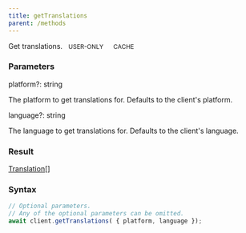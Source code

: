 ```yaml
---
title: getTranslations
parent: /methods
---
```


Get translations.<span class="select-none"> <span class="inline-flex w-fit items-center" style="font-size:12px;white-space:nowrap;word-break:keep-all;"><span class="w-fit bg-dbt select-none text-fgt" style="padding:2px 8px;border-radius:12px;">USER-ONLY</span></span> <span class="inline-flex w-fit items-center" style="font-size:12px;white-space:nowrap;word-break:keep-all;"><span class="w-fit bg-dbt select-none text-fgt" style="padding:2px 8px;border-radius:12px;">CACHE</span></span></span>

### Parameters 

<div class="flex flex-col gap-3"><div class="flex flex-col gap-3"><div><div class="flex gap-2"><div class="font-mono p" id="p_platform" data-anchor><span class="font-bold">platform</span><span class="opacity-50"><span title="Optional" class="cursor-help">?</span>:</span> <span>string</span></div></div><div class="pl-3"><div class="no-margin">

The platform to get translations for. Defaults to the client's platform.

</div></div></div><div><div class="flex gap-2"><div class="font-mono p" id="p_language" data-anchor><span class="font-bold">language</span><span class="opacity-50"><span title="Optional" class="cursor-help">?</span>:</span> <span>string</span></div></div><div class="pl-3"><div class="no-margin">

The language to get translations for. Defaults to the client's language.

</div></div></div></div></div>

### Result 

<div class="font-mono"><a href="/gh/types/translation"  >Translation</a><span class="opacity-50">[]</span></div>

### Syntax

```ts
// Optional parameters.
// Any of the optional parameters can be omitted.
await client.getTranslations( { platform, language });
```



